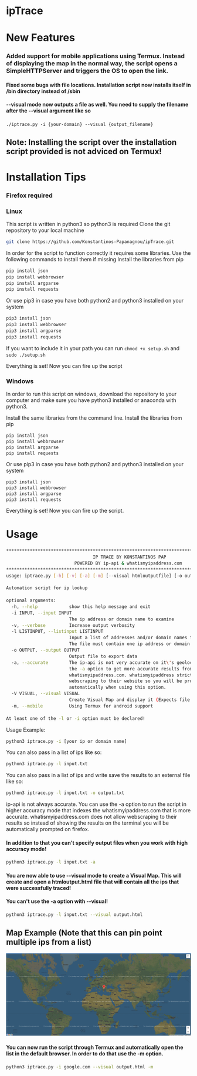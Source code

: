 # ipTrace

# New Features

### Added support for mobile applications using Termux. Instead of displaying the map in the normal way, the script opens a SimpleHTTPServer and triggers the OS to open the link.
#### Fixed some bugs with file locations. Installation script now installs itself in /bin directory instead of /sbin
#### --visual mode now outputs a file as well. You need to supply the filename after the --visual argument like so 
`./iptrace.py -i {your-domain} --visual {output_filename}`
## Note: Installing the script over the installation script provided is not adviced on Termux!


# Installation Tips
### Firefox required
### Linux

This script is written in python3 so python3 is required
Clone the git repository to your local machine
```bash
git clone https://github.com/Konstantinos-Papanagnou/ipTrace.git
```
In order for the script to function correctly it requires some libraries. Use the following commands to install them if missing 
Install the libraries from pip 
```bash
pip install json
pip install webbrowser
pip install argparse
pip install requests
```
Or use pip3 in case you have both python2 and python3 installed on your system
```bash
pip3 install json
pip3 install webbrowser
pip3 install argparse
pip3 install requests
```

If you want to include it in your path you can run `chmod +x setup.sh` and `sudo ./setup.sh`

Everything is set! Now you can fire up the script

### Windows
In order to run this script on windows, download the repository to your computer and make sure you have python3 installed or anaconda with python3.

Install the same libraries from the command line.
Install the libraries from pip 
```batch
pip install json
pip install webbrowser
pip install argparse
pip install requests
```
Or use pip3 in case you have both python2 and python3 installed on your system
```batch
pip3 install json
pip3 install webbrowser
pip3 install argparse
pip3 install requests
```
Everything is set! Now you can fire up the script.

# Usage

```bash
**********************************************************************************************
                                 IP TRACE BY KONSTANTINOS PAP
                          POWERED BY ip-api & whatismyipaddress.com
**********************************************************************************************
usage: iptrace.py [-h] [-v] [-a] [-m] [--visual htmloutputfile] [-o outputfile] (-l inputfile)/(-i ipaddr)

Automation script for ip lookup

optional arguments:
  -h, --help            show this help message and exit
  -i INPUT, --input INPUT
                        The ip address or domain name to examine
  -v, --verbose         Increase output verbosity
  -l LISTINPUT, --listinput LISTINPUT
                        Input a list of addresses and/or domain names from an external file.
                        The file must contain one ip address or domain name per line
  -o OUTPUT, --output OUTPUT
                        Output file to export data
  -a, --accurate        The ip-api is not very accurate on it\'s geolocation traces so use
                        the -a option to get more accurate results from
                        whatismyipaddress.com. whatismyipaddress strictly does not allow
                        webscraping to their website so you will be prompted there
                        automatically when using this option.
  -V VISUAL, --visual VISUAL
                        Create Visual Map and display it (Expects file location)
  -m, --mobile          Using Termux for android support

At least one of the -l or -i option must be declared!

```

Usage Example:
```bash
python3 iptrace.py -i [your ip or domain name] 
```

You can also pass in a list of ips like so:
```bash
python3 iptrace.py -l input.txt
```

You can also pass in a list of ips and write save the results to an external file like so:
```bash
python3 iptrace.py -l input.txt -o output.txt
```

ip-api is not always accurate. You can use the -a option to run the script in higher accuracy mode that indexes the whatismyipaddress.com that is more accurate.
whatismyipaddress.com does not allow webscraping to their results so instead of showing the results on the terminal you will be automatically prompted on firefox.
####  In addition to that you can't specify output files when you work with high accuracy mode!
```bash
python3 iptrace.py -l input.txt -a
```

####  You are now able to use --visual mode to create a Visual Map. This will create and open a htmloutput.html file that will contain all the ips that were successfully traced!
####  You can't use the -a option with --visual!
```bash
python3 iptrace.py -l input.txt --visual output.html
```

## Map Example (Note that this can pin point multiple ips from a list)

![](Map.png)

#### You can now run the script through Termux and automatically open the list in the default browser. In order to do that use the -m option.
```bash
python3 iptrace.py -i google.com --visual output.html -m
```